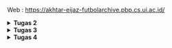 Web : https://akhtar-eijaz-futbolarchive.pbp.cs.ui.ac.id/

<details>
<Summary><b>Tugas 2</b></Summary>

Jelaskan bagaimana cara kamu mengimplementasikan checklist di atas secara step-by-step (bukan hanya sekadar mengikuti tutorial).

Membuat sebuah proyek Django baru : Membuat direktori baru untuk Football Shop, untuk Football Shop saya menamakan dengan nama futbol-archive, lalu masuk ke dalam direktori tersebut lalu buka terminal, buat virtual environment dengan menjalankan perintah python -m venv env, mengaktifkan virtual environment dengan perintah env\Scripts\activate, buat berkas requirements.txt yang isinya adalah dependencies di direktori Football Shop yang telah dibuat, install dependencies dengan cara menjalankan perintah pip install -r requirements.txt, buat proyek Django dengan perintah django-admin startproject futbol_archive .



Membuat aplikasi dengan nama main pada proyek tersebut : Jalankan perintah python manage.py startapp main pada terminal direktori futbol-archive, mendaftarkan aplikasi main ke dalam proyek dengan cara menambahkan 'main' ke elemen terakhir dari INSTALLED_APPS yang berada di settings.py



Melakukan routing pada proyek agar dapat menjalankan aplikasi main, Membuat sebuah fungsi pada views.py untuk dikembalikan ke dalam sebuah template HTML yang menampilkan nama aplikasi serta nama dan kelas kamu, Membuat sebuah routing pada urls.py aplikasi main untuk memetakan fungsi yang telah dibuat pada views.py : Membuat direktori templates di dalam direktori aplikasi main dan membuat main.html di dalam direktori templates, isi main.html dengan

<h1>Futbol Archive</h1>

<h5>Name: </h5>
<p>{{ name }}<p>
<h5>Class: </h5>
<p>{{ class }}</p>

Buka views.py dan diisi dengan

from django.shortcuts import render

def show_main(request):
    context = {
        'name': 'Akhtar Eijaz Putranto',
        'class': 'PBP B'
    }

    return render(request, "main.html", context)

Buat urls.py di direktori main dan diisi dengan

from django.urls import path
from main.views import show_main

app_name = 'main'

urlpatterns = [
    path('', show_main, name='show_main'),
]

Buka urls.py di direktori futbol_archive dan tambahkan "path('', include('main.urls'))" di dalam list urlpatterns



Membuat model pada aplikasi main dengan nama Product : Buka berkas models.py pada direktori aplikasi main, isi berkas tersebut dengan

from django.db import models

class Product(models.Model):
    name = models.CharField()
    price = models.IntegerField()
    description = models.TextField()
    thumbnail = models.URLField()
    category = models.CharField()
    is_featured = models.BooleanField()

Dengan ini sudah terbuat model Product dengan atribut name, price, description, thumbnail, category, dan is_featured



Melakukan deployment ke PWS terhadap aplikasi yang sudah dibuat sehingga nantinya dapat diakses oleh teman-temanmu melalui Internet : Buka terminal di direktori futbol-archive dan jalankan perintah berikut

git remote add pws https://pbp.cs.ui.ac.id/akhtar.eijaz/futbolarchive
git branch -M master
git push pws master

Setelah itu jika status build sudah running, maka website https://akhtar-eijaz-futbolarchive.pbp.cs.ui.ac.id/ sudah bisa diakses



Buatlah bagan yang berisi request client ke web aplikasi berbasis Django beserta responnya dan jelaskan pada bagan tersebut kaitan antara urls.py, views.py, models.py, dan berkas html :

![Bagan Client Request Django](image.png)

Fungsi urls.py adalah untuk mencocokkan path request ke view tertentu dan menghubungkan URL dari fungsi di views.py. Fungsi views.py adalah untuk menyusun context dan merender template html dan mengambil data dari models.py. Fungsi models.py adalah untuk mendefinisikan tabel yang akan menjadi model data dan menyediakan data ke views.py yang akan dikirimkan ke template html. Fungsi berkas html adalah untuk menampilkan context yang diambil dari views.py kepada user.



Jelaskan peran settings.py dalam proyek Django : settings.py dalam proyek Django adalah file konfigurasi utama di Django yang mengatur database, aplikasi, keamanan, dan bahasa. Bagian-bagian settings.py yang dimodifikasi pada Tugas 2 ini diantara lain :
1. ALLOWED_HOSTS : Ini adalah bagian settings.py berbentuk list yang isinya adalah domain yang bisa mengakses server Django. Disini saya menambahkan "localhost", "127.0.0.1", dan url deployment tugas
2. INSTALLED_APPS : Ini adalah bagian settings.py berbentuk list yang isinya adalah daftar aplikasi yang digunakan. Disini saya menambahkan aplikasi yang dibuat yaitu 'main'
3. DATABASE : Ini adalah bagian settings.py yang mengatur database project. Disini saya menambahkan database yang diberikan, seperti name, user, host, port, password



Bagaimana cara kerja migrasi database di Django : Pertama-tama harus membuat file migrasi terlebih dahulu dengan cara menjalankan perintah python manage.py makemigrations di direktori proyek Django fungsinya adalah untuk membaca semua perubahan yang diubah di models.py lalu jalankan python manage.py migrate fungsinya adalah Django membaca semua file migrasi yang belum dijalankan dan menerapkan skema model yang telah dibuat ke dalam database Django lokal



Menurut Anda, dari semua framework yang ada, mengapa framework Django dijadikan permulaan pembelajaran pengembangan perangkat lunak : Mungkin salah satunya karena Django menggunakan bahasa Python yang dikenal mudah dan sintaksnya mudah dipahami dan Django digunakan oleh beberapa perusahaan besar juga, seperti Instagram, Spotify, YouTube



Apakah ada feedback untuk asisten dosen tutorial 1 yang telah kamu kerjakan sebelumnya : Tidak, tutorial 1 sudah cukup jelas dan mudah dimengerti

</details>

<details>
<Summary><b>Tugas 3</b></Summary>

Jelaskan mengapa kita memerlukan data delivery dalam pengimplementasian sebuah platform?
Kita memerlukan data delivery karena data delivery mempunyai banyak manfaat, diantaranya data delivery mempunyai akses yang cepat dan real time dan data delivery memastikan semua data tidak hilang walaupun ada kendala error dan sebagainya. Tanpa data delivery sebuah platform akan susah berkembang karena data yang dikirim bisa telat, hilang, atau tidak sinkron.

Menurutmu, mana yang lebih baik antara XML dan JSON? Mengapa JSON lebih populer dibandingkan XML?
Menurutku JSON karena kalau menulis XML relatif lebih panjang karena tiap elemen butuh tag pembuka dan penutup, sedangkan JSON dapat ditulis secara ringkas seperti dictionary di Python. JSON lebih populer mungkin karena hampir semua API publik seperti Twitter, Spotify, Maps defaultnya memakai JSON dan JSON dapat langsung dipakai di JavaScript tanpa parsing yang terlalu ribet.

Jelaskan fungsi dari method is_valid() pada form Django dan mengapa kita membutuhkan method tersebut?
Method is_valid() adalah method bawaan dari Django yang biasanya dipakai untuk memvalidasi data input yang dikirim user dan method ini akan memeriksa apakah semua field sudah terisi atau belum dan apakah sesuai tipe datanya masing-masing. Kita membutuhkan method is_valid() karena untuk mencegah input user yang formatnya salah. Method is_valid() juga akan mereturn boolean yang jika return True artinya semua datanya valid tapi ketika return False maka ada data yang tidak valid.

Mengapa kita membutuhkan csrf_token saat membuat form di Django? Apa yang dapat terjadi jika kita tidak menambahkan csrf_token pada form Django? Bagaimana hal tersebut dapat dimanfaatkan oleh penyerang?
csrf_token adalah token keamanan yang dipakai oleh Django untuk melindungi form dari serangan CSRF (Cross-Site Request Forgery). Jika kita tidak menambahkan csrf_token pada form Django maka Django akan menolak request POST dan akan menampilkan error. Hal itu dapat dimanfaatkan oleh penyerang dengan cara memaksa browser korban melakukan aksi atas nama korban tanpa mengetahui password selama korban sedang mengakses website target.

Jelaskan bagaimana cara kamu mengimplementasikan checklist di atas secara step-by-step (bukan hanya sekadar mengikuti tutorial).
Pertama-tama di dalam views.py menambahkan fungsi baru untuk melihat objek dalam format XML, JSON, XML by ID, dan JSON by ID. Membuat routing di urls.py dengan menambah elemen di list urlpatterns dan mengimport fungsi yang telah dibuat sebelumnya. Lalu pada templates menambahkan file html yang bernama create_product.html dan product_detail.html untuk membuat halaman ketika membuat produk baru dan menampilkan detail dari produk. Memodifikasi main.html juga untuk menghubungkan main.html dengan file html lainnya. Aku juga menambahkan list CATEGORY_CHOICES untuk membagi kategori produk yang dijual.

Apakah ada feedback untuk asdos di tutorial 2 yang sudah kalian kerjakan?
Tidak tutorial 2 mudah untuk dipahami

Mengakses keempat URL di poin 2 menggunakan Postman, membuat screenshot dari hasil akses URL pada Postman, dan menambahkannya ke dalam README.md.
![XML](image-1.png)
![JSON](image-2.png)
![JSON by ID](image-3.png)
![XML by ID](image-4.png)

</details>

<details>
<Summary><b>Tugas 4</b></Summary>

Apa itu Django AuthenticationForm? Jelaskan juga kelebihan dan kekurangannya.
AuthenticationForm adalah form bawaan Django yang dipakai untuk proses login user. Form ini sudah ada di modul django.contrib.auth.forms.
Secara default, AuthenticationForm menyimpan 2 field, yaitu username dan password.
Kelebihan dari AuthenticationForm adalah sudah terintegrasi dengan sistem autentikasi Django, sehingga memudahkan dalam proses login user dan tidak perlu bikin form login dari nol. Kekurangannya adalah kurang fleksibel karena hanya menyediakan field username dan password saja, sehingga jika ingin menambahkan field lain harus membuat form sendiri.

Apa perbedaan antara autentikasi dan otorisasi? Bagaiamana Django mengimplementasikan kedua konsep tersebut?
Autentikasi adalah proses verifikasi identitas user, apakah user itu valid atau tidak, sedangkan otorisasi adalah memastikan user yang valid dapat melakukan aksi. Django mengimplementasikan autentikasi dengan sistem login dan logout, sedangkan otorisasi diimplementasikan dengan sistem permission dan group.

Apa saja kelebihan dan kekurangan session dan cookies dalam konteks menyimpan state di aplikasi web?
Session = data user disimpan di server (server-side), sementara browser hanya pegang session ID (biasanya di cookie atau URL parameter).
Cookies = data kecil yang disimpan di browser (client-side), dan dikirim ke server pada setiap request HTTP ke domain terkait.
Kelebihan session adalah data disimpan di server, bukan di client dan hanya session ID yang dikirim sehingga lebih aman. Kekurangan session adalah memerlukan storage di server sehingga bisa membebani server jika banyak user. Kelebihan cookies adalah sederhana sehingga data langsung ada di browser dan dapat dipakai lintas domain. Kekurangan cookies adalah data disimpan di client sehingga rentan terhadap serangan dan dapat dilihat atau diedit oleh user.

Apakah penggunaan cookies aman secara default dalam pengembangan web, atau apakah ada risiko potensial yang harus diwaspadai? Bagaimana Django menangani hal tersebut?
Secara default, cookies tidak aman karena bisa diakses dan diedit oleh user. Risiko potensial yang harus diwaspadai antara lain, XSS (Cross-Site Scripting) dan CSRF (Cross-Site Request Forgery). Django menangani hal tersebut dengan menyediakan fitur HttpOnly cookies yang tidak bisa diakses oleh JavaScript, Secure cookies yang hanya dikirim melalui HTTPS, dan CSRF protection untuk melindungi dari serangan CSRF seperti menambahkan csrf_token di form.

Jelaskan bagaimana cara kamu mengimplementasikan checklist di atas secara step-by-step (bukan hanya sekadar mengikuti tutorial).
1. Membuat fungsi dan form untuk login, logout, dan register dengan menggunakan AuthenticationForm dari django.contrib.auth.forms. 
2. Membuat view untuk menangani proses login dan logout user.
3. Membuat routing di urls.py untuk menghubungkan URL dengan view yang telah dibuat.
4. Membuat berkas HTML untuk login dan register.
5. Menambahkan potongan kode @login_required(login_url='/login') pada show_main dan show_product sehingga yang dapat mengakses hanya user yang sudah login.
6. Menggunakan data dari cookies dengan cara menampilkan kapan terakhir user login dengan cara mengubah kode di fungsi login_user seperti,
if form.is_valid():
    user = form.get_user()
    login(request, user)
    response = HttpResponseRedirect(reverse("main:show_main"))
    response.set_cookie('last_login', str(datetime.datetime.now()))
    return response
dan menambahkan kode 'last_login': request.COOKIES['last_login'] pada context di fungsi show_main. Lalu mengubah fungsi logout_user seperti,
def logout_user(request):
    logout(request)
    response = HttpResponseRedirect(reverse('main:login'))
    response.delete_cookie('last_login')
    return response
Fungsi ini untuk menghapus cookie last_login dari daftar cookies.
7. Menghubungkan model Product dengan user agar setiap user hanya dapat melihat produk yang dibuat sendiri dengan menambahkan user = models.ForeignKey(User, on_delete=models.CASCADE, null=True) pada model Product dan buat file migrasi model dengan python manage.py makemigration dan menjalankan migrasi model dengan python manage.py migrate
8. Menjalankan server lokal dan register 2 user lalu membuat 3 produk di masing-masing user.

</details>
